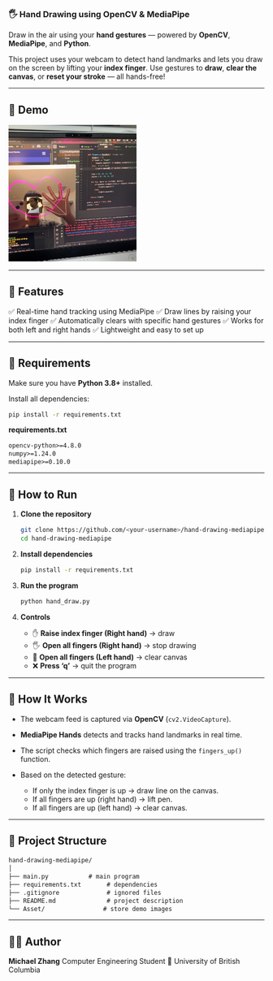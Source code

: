 ### 🖐️ Hand Drawing using OpenCV & MediaPipe

Draw in the air using your **hand gestures** — powered by **OpenCV**, **MediaPipe**, and **Python**.

This project uses your webcam to detect hand landmarks and lets you draw on the screen by lifting your **index finger**.
Use gestures to **draw**, **clear the canvas**, or **reset your stroke** — all hands-free!

---

## 📸 Demo


<img src="Asset/cffa285d6342894aa82c3b5a8791d919.jpeg" alt="demo" width="50%" />


---

## 🧠 Features

✅ Real-time hand tracking using MediaPipe
✅ Draw lines by raising your index finger
✅ Automatically clears with specific hand gestures
✅ Works for both left and right hands
✅ Lightweight and easy to set up

---

## 🧩 Requirements

Make sure you have **Python 3.8+** installed.

Install all dependencies:

```bash
pip install -r requirements.txt
```

**requirements.txt**

```
opencv-python>=4.8.0
numpy>=1.24.0
mediapipe>=0.10.0
```

---

## 🚀 How to Run

1. **Clone the repository**

   ```bash
   git clone https://github.com/<your-username>/hand-drawing-mediapipe.git
   cd hand-drawing-mediapipe
   ```

2. **Install dependencies**

   ```bash
   pip install -r requirements.txt
   ```

3. **Run the program**

   ```bash
   python hand_draw.py
   ```

4. **Controls**

   * ✋ **Raise index finger (Right hand)** → draw
   * 🖐️ **Open all fingers (Right hand)** → stop drawing
   * 👋 **Open all fingers (Left hand)** → clear canvas
   * ❌ **Press ‘q’** → quit the program

---

## 🧠 How It Works

* The webcam feed is captured via **OpenCV** (`cv2.VideoCapture`).
* **MediaPipe Hands** detects and tracks hand landmarks in real time.
* The script checks which fingers are raised using the `fingers_up()` function.
* Based on the detected gesture:

  * If only the index finger is up → draw line on the canvas.
  * If all fingers are up (right hand) → lift pen.
  * If all fingers are up (left hand) → clear canvas.

---

## 🧱 Project Structure

```
hand-drawing-mediapipe/
│
├── main.py           # main program
├── requirements.txt       # dependencies
├── .gitignore             # ignored files
├── README.md              # project description
└── Asset/                # store demo images
```

---

## 🧑‍💻 Author

**Michael Zhang**
Computer Engineering Student
📍 University of British Columbia
